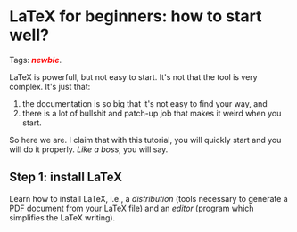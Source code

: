 
LaTeX for beginners: how to start well?
=======================================

Tags: **_<font style="color:red">newbie</font>_**.



LaTeX is powerfull, but not easy to start.
It's not that the tool is very complex.
It's just that:
1. the documentation is so big that it's not easy to find your way, and
2. there is a lot of bullshit and patch-up job that makes it weird when you start.

So here we are.
I claim that with this tutorial, you will quickly start and you will do it properly.
*Like a boss*, you will say.



Step 1: install LaTeX
---------------------


Learn how to install LaTeX, i.e.,
a *distribution* (tools necessary to generate a PDF document from your LaTeX file) and
an *editor* (program which simplifies the LaTeX writing).
